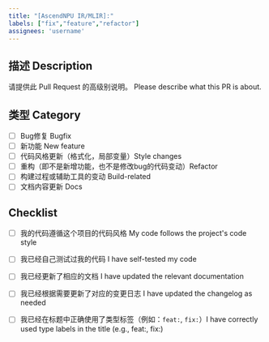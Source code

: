 ```yaml
---
title: "[AscendNPU IR/MLIR]:"
labels: ["fix","feature","refactor"]
assignees: 'username'
---
```


## 描述 Description
请提供此 Pull Request 的高级别说明。
Please describe what this PR is about.

## 类型 Category
- [ ] Bug修复 Bugfix
- [ ] 新功能 New feature
- [ ] 代码风格更新（格式化，局部变量）Style changes
- [ ] 重构（即不是新增功能，也不是修改bug的代码变动）Refactor
- [ ] 构建过程或辅助工具的变动 Build-related
- [ ] 文档内容更新 Docs

## Checklist
- [ ] 我的代码遵循这个项目的代码风格 My code follows the project's code style
- [ ] 我已经自己测试过我的代码 I have self-tested my code
- [ ] 我已经更新了相应的文档 I have updated the relevant documentation
- [ ] 我已经根据需要更新了对应的变更日志 I have updated the changelog as needed
- [ ] 我已经在标题中正确使用了类型标签（例如：`feat:`, `fix:`）I have correctly used type labels in the title (e.g., feat:, fix:)

